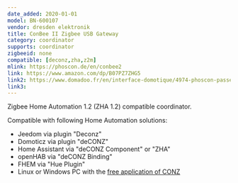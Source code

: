 ```yaml
---
date_added: 2020-01-01
model: BN-600107
vendor: dresden elektronik
title: ConBee II Zigbee USB Gateway
category: coordinator
supports: coordinator
zigbeeid: none
compatible: [deconz,zha,z2m]
mlink: https://phoscon.de/en/conbee2
link: https://www.amazon.com/dp/B07PZ7ZHG5
link2: https://www.domadoo.fr/en/interface-domotique/4974-phoscon-passerelle-universelle-zigbee-usb-conbee-ii-4260350821328.html
link3: 
---
```

Zigbee Home Automation 1.2 (ZHA 1.2) compatible coordinator.

Compatible with following Home Automation solutions:
- Jeedom via plugin "Deconz"
- Domoticz via plugin "deCONZ"
- Home Assistant via "deCONZ Component" or "ZHA"
- openHAB via "deCONZ Binding"
- FHEM via "Hue Plugin"
- Linux or Windows PC with the [free application of CONZ](https://phoscon.de/en/conbee2/install) 
